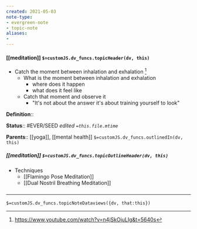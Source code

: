 ```yaml
---
created: 2021-05-03
note-type: 
- evergreen-note
- topic-note
aliases:
- 
---
```

 
#### [[meditation]] `$=customJS.dv_funcs.topicHeader(dv, this)`

- Catch the moment between inhalation and exhalation [^1]
	- What is the moment between inhalation and exhalation
		- where does it happen
		- what does it feel like
	- Catch that moment and observe it
		- "It's not about the answer it's about training yourself to look"

**Definition**::

**Status**:: #EVER/SEED 
*edited `=this.file.mtime`*

**Parents**:: [[yoga]], [[mental health]]
`$=customJS.dv_funcs.outlinedIn(dv, this)`

##### [[meditation]] `$=customJS.dv_funcs.topicOutlineHeader(dv, this)`
- Techniques
	- [[Flamingo Pose Meditation]]
	- [[Dual Nostril Breathing Meditation]]

[^1]: https://www.youtube.com/watch?v=n4jSkOjuLIg&t=5640s

### <hr class="dataviews"/>

`$=customJS.dv_funcs.topicNoteDataviews({dv, that:this})`
